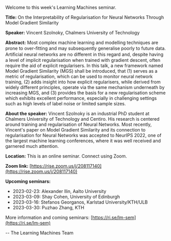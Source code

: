 Welcome to this week's Learning Machines seminar.

**Title:** On the Interpretability of Regularisation for Neural Networks Through Model Gradient Similarity

**Speaker:** Vincent Szolnoky, Chalmers University of Technology

**Abstract:** Most complex machine learning and modelling techniques are prone to over-ﬁtting and may subsequently generalise poorly to future data. Artiﬁcial neural networks are no different in this regard and, despite having a level of implicit regularisation when trained with gradient descent, often require the aid of explicit regularisers. In this talk, a new framework named Model Gradient Similarity (MGS) shall be introduced, that (1) serves as a metric of regularisation, which can be used to monitor neural network training, (2) adds insight into how explicit regularisers, while derived from widely different principles, operate via the same mechanism underneath by increasing MGS, and (3) provides the basis for a new regularisation scheme which exhibits excellent performance, especially in challenging settings such as high levels of label noise or limited sample sizes.

**About the speaker:** Vincent Szolnoky is an industrial PhD student at Chalmers University of Technology and Centiro. His research is centered around training and regularisation of Neural Networks. Most recently, Vincent's paper on Model Gradient Similarity and its connection to regularisation for Neural Networks was accepted to NeurIPS 2022, one of the largest machine learning conferences, where it was well received and garnered much attention.

**Location:** This is an online seminar. Connect using Zoom.

**Zoom link:** [https://rise.zoom.us/j/208117140](https://rise.zoom.us/j/208117140)

**Upcoming seminars:**

* 2023-02-23: Alexander Ilin, Aalto University
* 2023-03-09: Shay Cohen, University of Edinburgh
* 2023-03-16: Stefanos Georganos, Karlstad University/KTH/ULB
* 2023-03-30: Puzhao Zhang, KTH

More information and coming seminars: [https://ri.se/lm-sem](https://ri.se/lm-sem)

-- The Learning Machines Team

